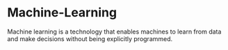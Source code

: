 # Machine-Learning
Machine learning is a technology that enables machines to learn from data and make decisions without being explicitly programmed.
